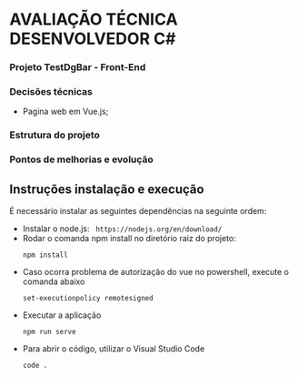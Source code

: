 # AVALIAÇÃO TÉCNICA DESENVOLVEDOR C#

### Projeto TestDgBar - Front-End

### Decisões técnicas
  - Pagina web em Vue.js;

### Estrutura do projeto

### Pontos de melhorias e evolução
  
## Instruções instalação e execução

 É necessário instalar as seguintes dependências na seguinte ordem:
 
  - Instalar o node.js:
  ``` https://nodejs.org/en/download/```
  - Rodar o comanda npm install no diretório raiz do projeto:
    ``` 
    npm install 
    ``` 
  - Caso ocorra problema de autorização do vue no powershell, execute o comanda abaixo
    ``` 
    set-executionpolicy remotesigned
    ```
  - Executar a aplicação
    ``` 
    npm run serve
    ```
  - Para abrir o código, utilizar o Visual Studio Code
    ``` 
    code .
    ```    